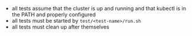 * all tests assume that the cluster is up and running and
  that kubectl is in the PATH and properly configured
* all tests must be started by `test/<test-name>/run.sh`
* all tests must clean up after themselves
